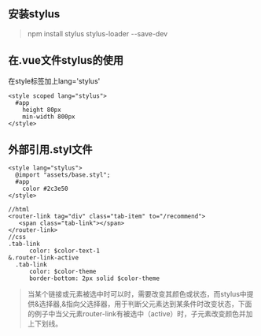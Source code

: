 ## 安装stylus
>npm install stylus stylus-loader --save-dev
## 在.vue文件stylus的使用
在style标签加上lang='stylus'
```
<style scoped lang="stylus">
  #app
    height 80px
    min-width 800px
</style>
```
## 外部引用.styl文件
```
<style lang="stylus">
  @import "assets/base.styl";
  #app
    color #2c3e50
</style>
```
```
//html
<router-link tag="div" class="tab-item" to="/recommend">
   <span class="tab-link"></span>
</router-link>
//css
.tab-link
      color: $color-text-1
&.router-link-active
  .tab-link
      color: $color-theme
      border-bottom: 2px solid $color-theme
```
>当某个链接或元素被选中时可以时，需要改变其颜色或状态，而stylus中提供&选择器,&指向父选择器，用于判断父元素达到某条件时改变状态，下面的例子中当父元素router-link有被选中（active）时，子元素改变颜色并加上下划线。
